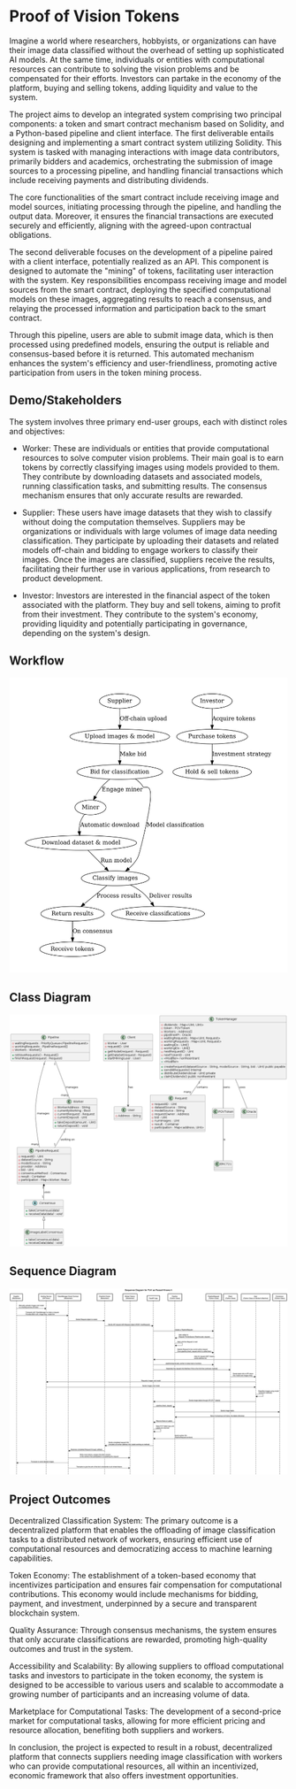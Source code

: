 # Proof of Vision Tokens
Imagine a world where researchers, hobbyists, or organizations can have their image data classified without the overhead of setting up sophisticated AI models. At the same time, individuals or entities with computational resources can contribute to solving the vision problems and be compensated for their efforts. Investors can partake in the economy of the platform, buying and selling tokens, adding liquidity and value to the system.

The project aims to develop an integrated system comprising two principal components: a token and smart contract mechanism based on Solidity, and a Python-based pipeline and client interface. The first deliverable entails designing and implementing a smart contract system utilizing Solidity. This system is tasked with managing interactions with image data contributors, primarily bidders and academics, orchestrating the submission of image sources to a processing pipeline, and handling financial transactions which include receiving payments and distributing dividends.

The core functionalities of the smart contract include receiving image and model sources, initiating processing through the pipeline, and handling the output data. Moreover, it ensures the financial transactions are executed securely and efficiently, aligning with the agreed-upon contractual obligations.

The second deliverable focuses on the development of a pipeline paired with a client interface, potentially realized as an API. This component is designed to automate the "mining" of tokens, facilitating user interaction with the system. Key responsibilities encompass receiving image and model sources from the smart contract, deploying the specified computational models on these images, aggregating results to reach a consensus, and relaying the processed information and participation back to the smart contract.

Through this pipeline, users are able to submit image data, which is then processed using predefined models, ensuring the output is reliable and consensus-based before it is returned. This automated mechanism enhances the system's efficiency and user-friendliness, promoting active participation from users in the token mining process.

## Demo/Stakeholders
The system involves three primary end-user groups, each with distinct roles and objectives:

* Worker: These are individuals or entities that provide computational resources to solve computer vision problems. Their main goal is to earn tokens by correctly classifying images using models provided to them. They contribute by downloading datasets and associated models, running classification tasks, and submitting results. The consensus mechanism ensures that only accurate results are rewarded.

* Supplier: These users have image datasets that they wish to classify without doing the computation themselves. Suppliers may be organizations or individuals with large volumes of image data needing classification. They participate by uploading their datasets and related models off-chain and bidding to engage workers to classify their images. Once the images are classified, suppliers receive the results, facilitating their further use in various applications, from research to product development.

* Investor: Investors are interested in the financial aspect of the token associated with the platform. They buy and sell tokens, aiming to profit from their investment. They contribute to the system's economy, providing liquidity and potentially participating in governance, depending on the system's design.

## Workflow
![Workflow Flowchart](images/Workflow.jpg)

## Class Diagram
![UML Diagram](images/uml.png)

## Sequence Diagram
![PoV_Seq](images/sequence_5.0.png)


## Project Outcomes
Decentralized Classification System: The primary outcome is a decentralized platform that enables the offloading of image classification tasks to a distributed network of workers, ensuring efficient use of computational resources and democratizing access to machine learning capabilities.

Token Economy: The establishment of a token-based economy that incentivizes participation and ensures fair compensation for computational contributions. This economy would include mechanisms for bidding, payment, and investment, underpinned by a secure and transparent blockchain system.

Quality Assurance: Through consensus mechanisms, the system ensures that only accurate classifications are rewarded, promoting high-quality outcomes and trust in the system.

Accessibility and Scalability: By allowing suppliers to offload computational tasks and investors to participate in the token economy, the system is designed to be accessible to various users and scalable to accommodate a growing number of participants and an increasing volume of data.

Marketplace for Computational Tasks: The development of a second-price market for computational tasks, allowing for more efficient pricing and resource allocation, benefiting both suppliers and workers.

In conclusion, the project is expected to result in a robust, decentralized platform that connects suppliers needing image classification with workers who can provide computational resources, all within an incentivized, economic framework that also offers investment opportunities.
